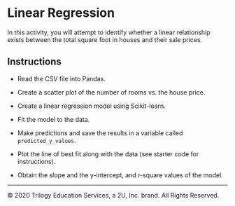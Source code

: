 # Linear Regression

In this activity, you will attempt to identify whether a linear relationship exists between the total square foot in houses and their sale prices.

## Instructions

* Read the CSV file into Pandas.

* Create a scatter plot of the number of rooms vs. the house price.

* Create a linear regression model using Scikit-learn.

* Fit the model to the data.

* Make predictions and save the results in a variable called `predicted_y_values`.

* Plot the line of best fit along with the data (see starter code for instructions).

* Obtain the slope and the y-intercept, and r-square values of the model.

---

© 2020 Trilogy Education Services, a 2U, Inc. brand. All Rights Reserved.
